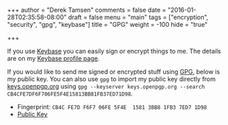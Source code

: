 +++
author = "Derek Tamsen"
comments = false
date = "2016-01-28T02:35:58-08:00"
draft = false
menu = "main"
tags = ["encryption", "security", "gpg", "keybase"]
title = "GPG"
weight = -100
hide = "true"

+++

If you use [Keybase](https://keybase.io) you can easily sign or encrypt things
to me. The details are on my [Keybase profile page](https://keybase.io/derektamsen).

If you would like to send me signed or encrypted stuff using
[GPG](https://www.gnupg.org/), below is my public key. You can also use `gpg` to
import my public key directly from [keys.openpgp.org](https://keys.openpgp.org)
using `gpg --keyserver keys.openpgp.org --search CB4CFE7DF6F706FE5F4E15813BB81FB37ED71D98`.

- Fingerprint: `CB4C FE7D F6F7 06FE 5F4E  1581 3BB8 1FB3 7ED7 1D98`
- [Public Key](/7ED71D98.pub)
